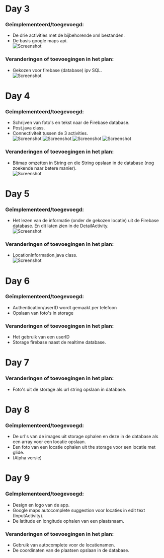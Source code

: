 # Day 3
### Geïmplementeerd/toegevoegd:
- De drie activities met de bijbehorende xml bestanden.
- De basis google maps api.</br>
![Screenshot](doc/map_week_1.jpeg)

### Veranderingen of toevoegingen in het plan:
- Gekozen voor firebase (database) ipv SQL.</br>
![Screenshot](doc/DesignDoc3.png)

# Day 4
### Geïmplementeerd/toegevoegd:
- Schrijven van foto's en tekst naar de Firebase database. 
- Post.java class.
- Connectiviteit tussen de 3 activities.</br>
![Screenshot](doc/marker_week_1.jpeg)
![Screenshot](doc/detail_week_1.jpeg)
![Screenshot](doc/input_week_1.jpeg)
![Screenshot](doc/firebase_home.jpeg)

### Veranderingen of toevoegingen in het plan:
- Bitmap omzetten in String en die String opslaan in de database (nog zoekende naar betere manier).</br>
![Screenshot](doc/DesignDoc4.png)

# Day 5
### Geïmplementeerd/toegevoegd:
- Het lezen van de informatie (onder de gekozen locatie) uit de Firebase database. En dit laten zien in de DetailActivity.</br>
![Screenshot](doc/database_week_1.jpeg)

### Veranderingen of toevoegingen in het plan:
- LocationInformation.java class.</br>
![Screenshot](doc/DesignDoc5.png)

# Day 6
### Geïmplementeerd/toegevoegd:
- Authentication/userID wordt gemaakt per telefoon
- Opslaan van foto's in storage

### Veranderingen of toevoegingen in het plan:
- Het gebruik van een userID
- Storage firebase naast de realtime database.

# Day 7
### Veranderingen of toevoegingen in het plan:
- Foto's uit de storage als url string opslaan in database.

# Day 8
### Geïmplementeerd/toegevoegd:
- De url's van de images uit storage ophalen en deze in de database als een array voor een locatie opslaan.
- Een foto van een locatie ophalen uit the storage voor een locatie met glide.
- (Alpha versie)

# Day 9
### Geïmplementeerd/toegevoegd:
- Design en logo van de app.
- Google maps autocomplete suggestion voor locaties in edit text (InputActivity).
- De latitude en longitude ophalen van een plaatsnaam.

### Veranderingen of toevoegingen in het plan:
- Gebruik van autocomplete voor de locatienamen.
- De coordinaten van de plaatsen opslaan in de database.
